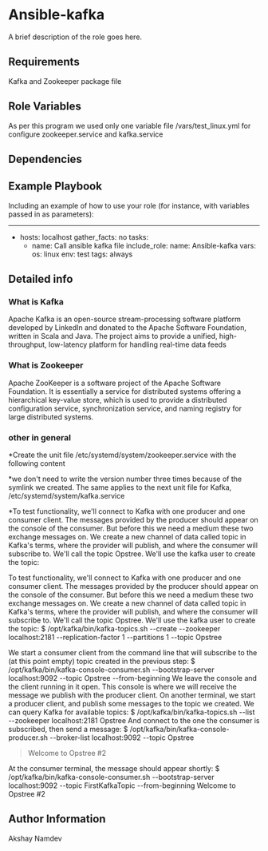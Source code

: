 Ansible-kafka
=========

A brief description of the role goes here.

Requirements
------------

Kafka and Zookeeper package file

Role Variables
--------------

As per this program we used only one variable file /vars/test_linux.yml for configure zookeeper.service and kafka.service

Dependencies
------------

Example Playbook
----------------

Including an example of how to use your role (for instance, with variables passed in as parameters):

---
- hosts: localhost
  gather_facts: no
  tasks:
    - name: Call ansible kafka file
      include_role:
        name: Ansible-kafka
      vars:
        os: linux
        env: test
        tags: always

Detailed info
-------
<h3>What is Kafka</h3>
Apache Kafka is an open-source stream-processing software platform developed by LinkedIn and donated to the Apache Software Foundation, written in Scala and Java. The project aims to provide a unified, high-throughput, low-latency platform for handling real-time data feeds

<h3>What is Zookeeper</h3>
Apache ZooKeeper is a software project of the Apache Software Foundation. It is essentially a service for distributed systems offering a hierarchical key-value store, which is used to provide a distributed configuration service, synchronization service, and naming registry for large distributed systems.

<h3>other in general </h3>
 *Create the unit file /etc/systemd/system/zookeeper.service with the following content

 *we don't need to write the version number three times because of the symlink we created. The same applies to the next unit file for Kafka, /etc/systemd/system/kafka.service
 
 *To test functionality, we'll connect to Kafka with one producer and one consumer client. The messages provided by the producer should appear on the console of the consumer. But before this we need a medium these two exchange messages on. We create a new channel of data called topic in Kafka's terms, where the provider will publish, and where the consumer will subscribe to. We'll call the topic Opstree. We'll use the kafka user to create the topic:
 
 To test functionality, we'll connect to Kafka with one producer and one consumer client. The messages provided by the producer should appear on the console of the consumer. But before this we need a medium these two exchange messages on. We create a new channel of data called topic in Kafka's terms, where the provider will publish, and where the consumer will subscribe to. We'll call the topic Opstree. We'll use the kafka user to create the topic:
$ /opt/kafka/bin/kafka-topics.sh --create --zookeeper localhost:2181 --replication-factor 1 --partitions 1 --topic Opstree
 

We start a consumer client from the command line that will subscribe to the (at this point empty) topic created in the previous step:
$ /opt/kafka/bin/kafka-console-consumer.sh --bootstrap-server localhost:9092 --topic Opstree --from-beginning
We leave the console and the client running in it open. This console is where we will receive the message we publish with the producer client.
On another terminal, we start a producer client, and publish some messages to the topic we created. We can query Kafka for available topics:
$ /opt/kafka/bin/kafka-topics.sh --list --zookeeper localhost:2181
Opstree
And connect to the one the consumer is subscribed, then send a message:
$ /opt/kafka/bin/kafka-console-producer.sh --broker-list localhost:9092 --topic Opstree
> Welcome to Opstree #2

At the consumer terminal, the message should appear shortly:
$ /opt/kafka/bin/kafka-console-consumer.sh --bootstrap-server localhost:9092 --topic FirstKafkaTopic --from-beginning
 Welcome to Opstree #2

Author Information
------------------

Akshay Namdev
